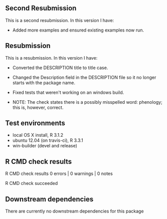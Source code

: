 ## Second Resubmission
This is a second resubmission. In this version I have:

* Added more examples and ensured existing examples now run.

## Resubmission
This is a resubmission. In this version I have:

* Converted the DESCRIPTION title to title case.

* Changed the Description field in the DESCRIPTION file so it no longer starts with the package name.

* Fixed tests that weren't working on an windows build.

* NOTE: The check states there is a possibly misspelled word: phenology; this is, however, correct.

## Test environments
* local OS X install, R 3.1.2
* ubuntu 12.04 (on travis-ci), R 3.3.1
* win-builder (devel and release)

## R CMD check results
R CMD check results
0 errors | 0 warnings | 0 notes

R CMD check succeeded

## Downstream dependencies
There are currently no downstream dependencies for this package
